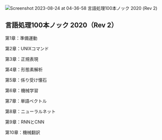 ![Screenshot 2023-08-24 at 04-36-58 言語処理100本ノック 2020 (Rev 2)](https://github.com/haru1290/nlp100/assets/83323040/2c181bfa-15a8-45ef-bc4c-0513207ba498)

## 言語処理100本ノック 2020（Rev 2）

第1章：準備運動

第2章：UNIXコマンド

第3章：正規表現

第4章：形態素解析

第5章：係り受け懐石

第6章：機械学習

第7章：単語ベクトル

第8章：ニューラルネット

第9章：RNNとCNN

第10章：機械翻訳

